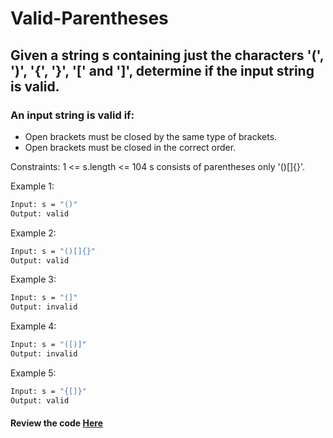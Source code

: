 # Valid-Parentheses


## Given a string s containing just the characters '(', ')', '{', '}', '[' and ']', determine if the input string is valid.

### An input string is valid if:

- Open brackets must be closed by the same type of brackets.
- Open brackets must be closed in the correct order.
 

Constraints:
1 <= s.length <= 104
s consists of parentheses only '()[]{}'.


Example 1:

```sh
Input: s = "()"
Output: valid
```


Example 2:
```sh
Input: s = "()[]{}"
Output: valid
```


Example 3:
```sh
Input: s = "(]"
Output: invalid
```


Example 4:
```sh
Input: s = "([)]"
Output: invalid
```


Example 5:
```sh
Input: s = "{[]}"
Output: valid
```


#### Review the code [Here](https://github.com/Saad-Malik1/Valid-Parentheses/blob/main/algorithm_code.js) 
